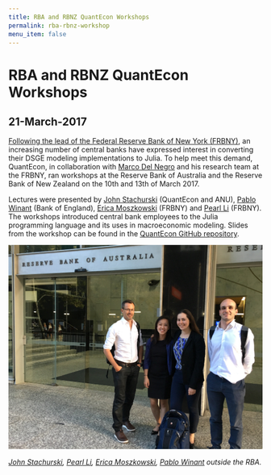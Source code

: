 ```yaml
---
title: RBA and RBNZ QuantEcon Workshops
permalink: rba-rbnz-workshop
menu_item: false
---
```

# RBA and RBNZ QuantEcon Workshops

## 21-March-2017

[Following the lead of the Federal Reserve Bank of New York (FRBNY)](http://libertystreeteconomics.newyorkfed.org/2015/12/the-frbny-dsge-model-meets-julia.html), an increasing number of central banks have expressed interest in converting their DSGE modeling implementations to Julia. To help meet this demand, QuantEcon, in collaboration with [Marco Del Negro](https://www.newyorkfed.org/research/economists/delnegro/index.html) and his research team at the FRBNY, ran workshops at the Reserve Bank of Australia and the Reserve Bank of New Zealand on the 10th and 13th of March 2017.

Lectures were presented by [John Stachurski](http://johnstachurski.net/) (QuantEcon and ANU), [Pablo Winant](http://www.mosphere.fr/) (Bank of England), [Erica Moszkowski](https://github.com/emoszkowski) (FRBNY) and [Pearl Li](https://github.com/pearlzli) (FRBNY). The workshops introduced central bank employees to the Julia programming language and its uses in macroeconomic modeling. Slides from the workshop can be found in the [QuantEcon GitHub repository](https://github.com/QuantEcon/RBA_RBNZ_Workshops).

![](/assets/img/rbaworkshop.jpg)

_[John Stachurski](http://johnstachurski.net/), [Pearl Li](https://github.com/pearlzli), [Erica Moszkowski](https://github.com/emoszkowski), [Pablo Winant](http://www.mosphere.fr/) outside the RBA._